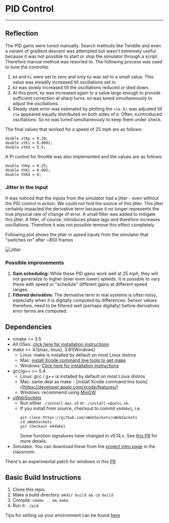 # PID Control
---

## Reflection

The PID gains were tuned manually. Search methods like Twiddle and even a variant of gradient descent was attempted but wasn't extremely useful because it was not possible to start or stop the simulator through a script. Therefore manual method was resorted to. The following process was used to tune the controller.

1. `Kd` and `Ki` were set to zero and only `Kp` was set to a small value. This value was steadily increased till oscillations set in.
2. `Kd` was slowly increased till the oscillations reduced or died down.
3. At this point, `Kp` was increased again to a value large enough to provide sufficient correction at sharp turns. `Kd` was tuned simultaneously to adjust the oscillations.
4. Steady state error was estimated by plotting the `cte`. `Ki` was adjusted till `cte` appeared equally distributed on both sides of `0`. Often, `Ki`introduced oscillations. So `Kd` was tuned simultaneously to keep them under check.

The final values that worked for a speed of 25 mph are as follows:
```
double stKp = 0.20;
double stKi = 0.0001;
double stKd = 5.5;
``` 

A PI control for throttle was also implemented and the values are as follows:
```
double thKp = 0.25;
double thKi = 0.002;
double thKd = 0;

```

### Jitter in the input

It was noticed that the inputs from the simulator had a jitter - even without the PID control in action. We could not find the source of this jitter. This jitter certainly impacted the derivative term because it no longer represents the true physical rate of change of error. A small filter was added to mitigate this jitter. A filter, of course, introduces phase lags and therefore increases oscillations. Therefore it was not possible remove this effect completely.

Following plot shows the jitter in speed inputs from the simulator that "switches on" after ~850 frames

![Jitter]("./jitter.png")

### Possible improvements
1. **Gain scheduling:** While these PID gains work well at 25 mph, they will not generalize to higher (over even lower) speeds. It is possible to vary these with speed or "schedule" different gains at different speed ranges.
2. **Filtered derivative:** The derivative term in real systems is often noisy, especially when it is digitally computed by differences. Sensor values therefore, need to be filtered well (perhaps digitally) before derivatives error terms are computed. 

## Dependencies

* cmake >= 3.5
 * All OSes: [click here for installation instructions](https://cmake.org/install/)
* make >= 4.1(mac, linux), 3.81(Windows)
  * Linux: make is installed by default on most Linux distros
  * Mac: [install Xcode command line tools to get make](https://developer.apple.com/xcode/features/)
  * Windows: [Click here for installation instructions](http://gnuwin32.sourceforge.net/packages/make.htm)
* gcc/g++ >= 5.4
  * Linux: gcc / g++ is installed by default on most Linux distros
  * Mac: same deal as make - [install Xcode command line tools]((https://developer.apple.com/xcode/features/)
  * Windows: recommend using [MinGW](http://www.mingw.org/)
* [uWebSockets](https://github.com/uWebSockets/uWebSockets)
  * Run either `./install-mac.sh` or `./install-ubuntu.sh`.
  * If you install from source, checkout to commit `e94b6e1`, i.e.
    ```
    git clone https://github.com/uWebSockets/uWebSockets 
    cd uWebSockets
    git checkout e94b6e1
    ```
    Some function signatures have changed in v0.14.x. See [this PR](https://github.com/udacity/CarND-MPC-Project/pull/3) for more details.
* Simulator. You can download these from the [project intro page](https://github.com/udacity/self-driving-car-sim/releases) in the classroom.

There's an experimental patch for windows in this [PR](https://github.com/udacity/CarND-PID-Control-Project/pull/3)

## Basic Build Instructions

1. Clone this repo.
2. Make a build directory: `mkdir build && cd build`
3. Compile: `cmake .. && make`
4. Run it: `./pid`. 

Tips for setting up your environment can be found [here](https://classroom.udacity.com/nanodegrees/nd013/parts/40f38239-66b6-46ec-ae68-03afd8a601c8/modules/0949fca6-b379-42af-a919-ee50aa304e6a/lessons/f758c44c-5e40-4e01-93b5-1a82aa4e044f/concepts/23d376c7-0195-4276-bdf0-e02f1f3c665d)


